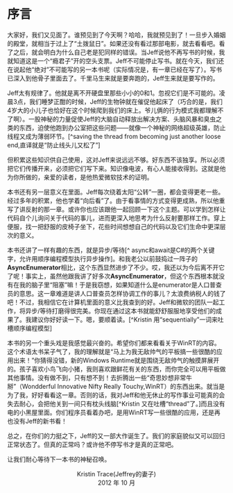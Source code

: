 # 序言

大家好，我们又见面了。谁预见到了今天啊？哈哈，我就预见到了！一旦步入婚姻的殿堂，就相当于过上了“土拨鼠日”。如果还没有看过那部电影，就去看看吧。看了之后，就会明白为什么自己老是犯同样的错误。当Jeff说他不再写书的时候，我就知道这是一个“瘾君子”开的空头支票。Jeff不可能停止写书。就在今天，我们还在说起他“绝对”不可能写的另一本书呢（实际情况是，有一章已经在写了）。写书已深入到他骨子里面去了。千里马生来就是要奔跑的，Jeff生来就是要写作的。  

Jeff太有规律了。他就是离不开硬盘里那些小小的0和1。忽视它们是不可能的。凌晨3点，我们睡梦正酣的时候，Jeff的生物钟就在催促他起床了（巧合的是，我们4岁大的小儿子也恰好在这个时候爬到我们的床上。爷儿俩的行为模式我都理解不了啊）。一股神秘的力量促使Jeff的大脑自动释放出解决方案、头脑风暴和臭虫之类的东西，迫使他跑到办公室把这些问题——就像一个神秘的网络超级英雄，防止线程又成为薄弱环节。[^saving the thread from becoming just another loose end,直译就是“防止线头儿又松了”]

但积累这些知识供自己使用，这对Jeff来说远远不够。好东西不该独享。所以必须把它们传播开来，必须把它们写下来。知识像电波，有心人能接收得到。这就是他为你所做的，亲爱的读者，是他热爱微软技术的证明。

本书还有另一层意义在里面。Jeff每次绕着太阳“公转”一圈，都会变得更老一些。经过多年的积累，他也学着“向后看”了。由于看事情的方式变得更成熟，所以他重写了讲反射的那一章。或许你也应该跟他一起回顾一下这个主题。可以学到怎样让代码自个儿询问关于代码的事儿，进而更深入地思考为什么反射要那样工作。穿上便服，找一把舒服的皮椅子坐下，花些时间想想自己的代码以及它们生命中更深层次的意义。

本书还讲了一样有趣的东西，就是异步/等待[^ async和await是C#的两个关键字，允许用顺序编程模型执行异步操作]。和我老公以前鼓捣过一阵子的**AsyncEnumerator**相比，这个东西显然进步了不少。哎，我还以为今后离不开它了呢！事实上，虽然他跟我讲了好多次**AsyncEnumerator**，但这个东西根本就没有在我的脑子里“阻塞”嘛！于是我窃想，如果知道什么是enumerator是人口普查员的意思。这一章难道是讲人口普查员怎样协调工作的事儿？太浪费纳税人的钱了吧！不过，我相信它在计算机里面的意义比我查到的好。Jeff和微软的团队一起工作，将异步/等待打磨得很完美。你现在通过这本书就能舒舒服服地享受他们的成果了。我建议你好好读一下。嗯，要顺着读。[^Kristin 用“sequentially”一词来吐槽顺序编程模型]

本书的另一个重头戏是我感觉最兴奋的。希望你们都来看看关于WinRT的内容。这个术语太书呆子气了，我的理解就是“马上为我无敌帅气的平板搞一些很酷的应用出来！”你猜得没错，新的Windows Runtime就是围绕无敌帅气的触摸屏展开的。孩子喜欢小鸟飞向小猪，我则喜欢跟鲜花有关的东西，而你完全可以用平板做其他事情。没有做不到，只有想不到！去折腾出一些“奇思妙想非常牛掰”（Wondderful Innovative Nifty Really Touchy,WinRT）的东西出来。就当是为了我，好好看看这一章。否则的话，我对Jeff和他无休止的写作事业可能真的会失去耐心，会把他关到一间只有枕头线脑[^Kristin 又在吐槽“thread”了。]而且没有电的小黑屋里面。你们程序员看着办吧，是用WinRT写一些很酷的应用，还是再也没有Jeff的新书看！

总之，在你们的力挺之下，Jeff的又一部大作诞生了。我们的家庭貌似又可以回归正常状态了。但真的正常吗？或许他不停写书才是真的正常吧。

让我们耐心等待下一本书的神秘召唤。

<center>Kristin Trace(Jeffrey的妻子)</center>
<center>2012 年 10 月</center>
